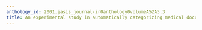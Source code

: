 ```yaml
---
anthology_id: 2001.jasis_journal-ir0anthology0volumeA52A5.3
title: An experimental study in automatically categorizing medical documents
---
```


